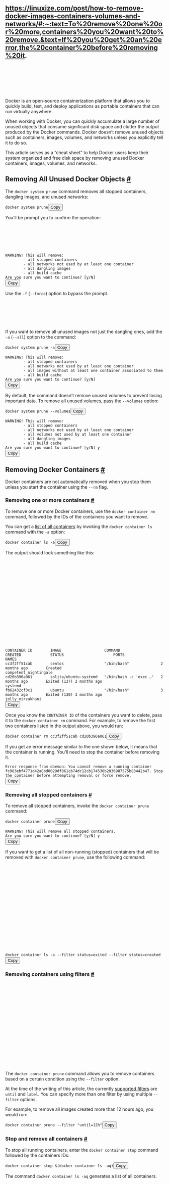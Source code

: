## https://linuxize.com/post/how-to-remove-docker-images-containers-volumes-and-networks/#:~:text=To%20remove%20one%20or%20more,containers%20you%20want%20to%20remove.&text=If%20you%20get%20an%20error,the%20container%20before%20removing%20it.

<div class="markdown">
        <p><span id="ezoic-pub-ad-placeholder-167" class="ezoic-adpicker-ad"></span><span
                        class="ezoic-ad ezoic-at-0 box-2 box-2167 adtester-container adtester-container-167"
                        data-ez-name="linuxize_com-box-2"><span id="div-gpt-ad-linuxize_com-box-2-0" ezaw="728"
                                ezah="90"
                                style="position:relative;z-index:0;display:inline-block;padding:0;min-height:90px;min-width:728px;"
                                class="ezoic-ad ezfound">
                                <script data-ezscrex="false" data-cfasync="false" type="text/javascript"
                                        style="display:none;">if (typeof ez_ad_units != 'undefined') { ez_ad_units.push([[728, 90], 'linuxize_com-box-2', 'ezslot_13', 167, '0', '0']) }; __ez_fad_position('div-gpt-ad-linuxize_com-box-2-0');</script>
                                <div id="google_ads_iframe_/21732118914,21786717481/linuxize_com-box-2_0__container__"
                                        style="border: 0pt none; width: 728px; height: 0px;"></div>
                        </span></span>Docker is an open-source containerization platform that allows you to quickly
                build, test, and deploy applications as portable containers that can run virtually anywhere.</p><span
                class="ezoic-autoinsert-video ezoic-under_first_paragraph">
                <div id="ez-video-wrap-d1adedaa144c8c9efd047a40165528b2b056c27fb2137dc0e18a374f61caa0c8"
                        class="ez-video-wrap" style="align-self: stretch; display: none !important;">
                        <div style="max-width:640px;" class="ez-video-center">
                                <div id="floating-placeholder-d1adedaa144c8c9efd047a40165528b2b056c27fb2137dc0e18a374f61caa0c8"
                                        class="floating-placeholder" style="display: none;">
                                        <div id="floating-placeholder-sizer-d1adedaa144c8c9efd047a40165528b2b056c27fb2137dc0e18a374f61caa0c8"
                                                class="floating-placeholder-sizer"></div>
                                </div>
                                <div id="ez-video-container-d1adedaa144c8c9efd047a40165528b2b056c27fb2137dc0e18a374f61caa0c8"
                                        class="ez-video-container ez-float-right" style="flex-wrap: wrap;">
                                        <div class="ez-video-ez-stuck-bar" id="ez-video-ez-stuck-bar">
                                                <div class="ez-video-ez-stuck-title"
                                                        id="ez-video-stuck-title-d1adedaa144c8c9efd047a40165528b2b056c27fb2137dc0e18a374f61caa0c8">
                                                        How To Manage &amp; Free Up Storage...</div>
                                                <div class="ez-video-ez-stuck-close vjs-icon-cancel"
                                                        id="ez-video-ez-stuck-close"
                                                        onclick="document.getElementById('ezmobfooter').style.display='none';">
                                                        <span class="vjs-icon-placeholder"></span></div>
                                        </div><video
                                                id="ez-video-d1adedaa144c8c9efd047a40165528b2b056c27fb2137dc0e18a374f61caa0c8"
                                                class="video-js vjs-16-9 ez-vid-placeholder" controls=""
                                                preload="metadata">
                                                <p class="vjs-no-js">Please enable JavaScript</p>
                                        </video>
                                        <div id="lds-ring-d1adedaa144c8c9efd047a40165528b2b056c27fb2137dc0e18a374f61caa0c8"
                                                class="lds-ring">
                                                <div></div>
                                                <div></div>
                                                <div></div>
                                                <div></div>
                                        </div>
                                        <div id="ez-video-links-d1adedaa144c8c9efd047a40165528b2b056c27fb2137dc0e18a374f61caa0c8"
                                                style="position:absolute;"></div>
                                </div><a id="ez-video-link-d1adedaa144c8c9efd047a40165528b2b056c27fb2137dc0e18a374f61caa0c8"
                                        class="ez-video-link"
                                        href="https://humix.com/redirect?url=https%3A%2F%2Ftechy.how%2Fhumix%2Fvideo%2Fd1adedaa144c8c9efd047a40165528b2b056c27fb2137dc0e18a374f61caa0c8"
                                        target="_self">How To Manage &amp; Free Up Storage on Mac OS Ventura</a>
                        </div>
                </div>
        </span><!-- ezoic_video_placeholder-under_first_paragraph-640x360-999998-clearholder --><!-- ezoic_video_placeholder-under_first_paragraph-640x360-999998-nonexxxclearxxxblock --><!-- ezoic_video_placeholder-under_first_paragraph-426x240-999998-clearholder --><!-- ezoic_video_placeholder-under_first_paragraph-426x240-999998-nonexxxclearxxxblock --><!-- ezoic_video_placeholder-under_first_paragraph-384x216-999998-clearholder --><!-- ezoic_video_placeholder-under_first_paragraph-384x216-999998-nonexxxclearxxxblock -->
        <p>When working with Docker, you can quickly accumulate a large number of unused objects that consume
                significant disk space and clutter the output produced by the Docker commands. Docker doesn’t remove
                unused objects such as containers, images, volumes, and networks unless you explicitly tell it to do
                so.<span id="ezoic-pub-ad-placeholder-158" class="ezoic-adpicker-ad"></span></p>
        <p>This article serves as a “cheat sheet” to help Docker users keep their system organized and free disk space
                by removing unused Docker containers, images, volumes, and networks.<span
                        id="ezoic-pub-ad-placeholder-138" class="ezoic-adpicker-ad"></span></p>
        <h2 id="removing-all-unused-docker-objects" class="h-is-visible h-is-active h-is-highlight">Removing All Unused
                Docker Objects <a class="headline-link" href="#removing-all-unused-docker-objects"
                        aria-hidden="true">#</a></h2>
        <p>The <code>docker system prune</code> command removes all stopped containers, dangling images, and unused
                networks:</p>
        <pre
                class="terminal"><code class="terminal-line" prefix="$">docker system prune</code><button class="code-copy button main small" type="button">Copy</button></pre>
        <p>You’ll be prompt you to confirm the operation:<span id="ezoic-pub-ad-placeholder-139"
                        class="ezoic-adpicker-ad"></span><span
                        class="ezoic-ad ezoic-at-0 box-3 box-3139 adtester-container adtester-container-139"
                        data-ez-name="linuxize_com-box-3"><span id="div-gpt-ad-linuxize_com-box-3-0" ezaw="728"
                                ezah="90"
                                style="position:relative;z-index:0;display:inline-block;padding:0;min-height:90px;min-width:728px;"
                                class="ezoic-ad">
                                <script data-ezscrex="false" data-cfasync="false" type="text/javascript"
                                        style="display:none;">if (typeof ez_ad_units != 'undefined') { ez_ad_units.push([[728, 90], 'linuxize_com-box-3', 'ezslot_5', 139, '0', '0']) }; __ez_fad_position('div-gpt-ad-linuxize_com-box-3-0');</script>
                        </span></span></p><span
                class="ezoic-autoinsert-video ezoic-under_second_paragraph"></span><!-- ezoic_video_placeholder-under_second_paragraph-640x360-999997-clearholder --><!-- ezoic_video_placeholder-under_second_paragraph-640x360-999997-nonexxxclearxxxblock --><!-- ezoic_video_placeholder-under_second_paragraph-426x240-999997-clearholder --><!-- ezoic_video_placeholder-under_second_paragraph-426x240-999997-nonexxxclearxxxblock --><!-- ezoic_video_placeholder-under_second_paragraph-384x216-999997-clearholder --><!-- ezoic_video_placeholder-under_second_paragraph-384x216-999997-nonexxxclearxxxblock -->
        <pre tabindex="0"><code class="language-output" data-lang="output">WARNING! This will remove:
        - all stopped containers
        - all networks not used by at least one container
        - all dangling images
        - all build cache
Are you sure you want to continue? [y/N]
</code><button class="code-copy button main small" type="button">Copy</button></pre>
        <p>Use the <code>-f</code> (<code>--force</code>) option to bypass the prompt.<span
                        id="ezoic-pub-ad-placeholder-156" class="ezoic-adpicker-ad"></span></p>
        <p><span id="ezoic-pub-ad-placeholder-159" class="ezoic-adpicker-ad"></span><span
                        class="ezoic-ad ezoic-at-0 medrectangle-3 medrectangle-3159 adtester-container adtester-container-159"
                        data-ez-name="linuxize_com-medrectangle-3"><span id="div-gpt-ad-linuxize_com-medrectangle-3-0"
                                ezaw="728" ezah="90"
                                style="position:relative;z-index:0;display:inline-block;padding:0;min-height:90px;min-width:728px;"
                                class="ezoic-ad">
                                <script data-ezscrex="false" data-cfasync="false" type="text/javascript"
                                        style="display:none;">if (typeof ez_ad_units != 'undefined') { ez_ad_units.push([[728, 90], 'linuxize_com-medrectangle-3', 'ezslot_4', 159, '0', '0']) }; __ez_fad_position('div-gpt-ad-linuxize_com-medrectangle-3-0');</script>
                        </span></span>If you want to remove all unused images not just the dangling ones, add the
                <code>-a</code> (<code>--all</code>) option to the command:<span id="ezoic-pub-ad-placeholder-140"
                        class="ezoic-adpicker-ad"></span></p><span
                class="ezoic-autoinsert-video ezoic-mid_content"></span><!-- ezoic_video_placeholder-mid_content-640x360-999996-clearholder --><!-- ezoic_video_placeholder-mid_content-640x360-999996-nonexxxclearxxxblock --><!-- ezoic_video_placeholder-mid_content-426x240-999996-clearholder --><!-- ezoic_video_placeholder-mid_content-426x240-999996-nonexxxclearxxxblock --><!-- ezoic_video_placeholder-mid_content-384x216-999996-clearholder --><!-- ezoic_video_placeholder-mid_content-384x216-999996-nonexxxclearxxxblock -->
        <pre
                class="terminal"><code class="terminal-line" prefix="$">docker system prune -a</code><button class="code-copy button main small" type="button">Copy</button></pre>
        <pre tabindex="0"><code class="language-output" data-lang="output">WARNING! This will remove:
        - all stopped containers
        - all networks not used by at least one container
        - all images without at least one container associated to them
        - all build cache
Are you sure you want to continue? [y/N]
</code><button class="code-copy button main small" type="button">Copy</button></pre>
        <p>By default, the command doesn’t remove unused volumes to prevent losing important data. To remove all unused
                volumes, pass the <code>--volumes</code> option:</p>
        <pre
                class="terminal"><code class="terminal-line" prefix="$">docker system prune --volumes</code><button class="code-copy button main small" type="button">Copy</button></pre>
        <pre tabindex="0"><code class="language-output" data-lang="output">WARNING! This will remove:
        - all stopped containers
        - all networks not used by at least one container
        - all volumes not used by at least one container
        - all dangling images
        - all build cache
Are you sure you want to continue? [y/N] y
</code><button class="code-copy button main small" type="button">Copy</button></pre>
        <h2 id="removing-docker-containers">Removing Docker Containers <a class="headline-link"
                        href="#removing-docker-containers" aria-hidden="true">#</a></h2>
        <p>Docker containers are not automatically removed when you stop them unless you start the container using the
                <code>--rm</code> flag.</p><span
                class="ezoic-autoinsert-video ezoic-long_content"></span><!-- ezoic_video_placeholder-long_content-640x360-999995-clearholder --><!-- ezoic_video_placeholder-long_content-640x360-999995-nonexxxclearxxxblock --><!-- ezoic_video_placeholder-long_content-426x240-999995-clearholder --><!-- ezoic_video_placeholder-long_content-426x240-999995-nonexxxclearxxxblock --><!-- ezoic_video_placeholder-long_content-384x216-999995-clearholder --><!-- ezoic_video_placeholder-long_content-384x216-999995-nonexxxclearxxxblock -->
        <h3 id="removing-one-or-more-containers">Removing one or more containers <a class="headline-link"
                        href="#removing-one-or-more-containers" aria-hidden="true">#</a></h3>
        <p>To remove one or more Docker containers, use the <code>docker container rm</code> command, followed by the
                IDs of the containers you want to remove.</p>
        <p>You can get a <a href="https://linuxize.com/post/how-to-list-docker-containers/">list of all containers</a>
                by invoking the <code>docker container ls</code> command with the <code>-a</code> option:</p>
        <pre
                class="terminal"><code class="terminal-line" prefix="$">docker container ls -a</code><button class="code-copy button main small" type="button">Copy</button></pre>
        <p>The output should look something like this:<span id="ezoic-pub-ad-placeholder-142"
                        class="ezoic-adpicker-ad"></span><span
                        class="ezoic-ad ezoic-at-0 medrectangle-4 medrectangle-4142 adtester-container adtester-container-142"
                        data-ez-name="linuxize_com-medrectangle-4"><span id="div-gpt-ad-linuxize_com-medrectangle-4-0"
                                ezaw="336" ezah="280"
                                style="position:relative;z-index:0;display:inline-block;padding:0;width:100%;max-width:1200px;margin-left:auto !important;margin-right:auto !important;min-height:280px;min-width:336px;"
                                class="ezoic-ad">
                                <script data-ezscrex="false" data-cfasync="false" type="text/javascript"
                                        style="display:none;">if (typeof ez_ad_units != 'undefined') { ez_ad_units.push([[336, 280], 'linuxize_com-medrectangle-4', 'ezslot_6', 142, '0', '0']) }; __ez_fad_position('div-gpt-ad-linuxize_com-medrectangle-4-0');</script>
                        </span></span></p>
        <pre tabindex="0"><code class="language-output" data-lang="output">CONTAINER ID        IMAGE                   COMMAND                  CREATED             STATUS                      PORTS               NAMES
cc3f2ff51cab        centos                  "/bin/bash"              2 months ago        Created                                         competent_nightingale
cd20b396a061        solita/ubuntu-systemd   "/bin/bash -c 'exec …"   2 months ago        Exited (137) 2 months ago                       systemd
fb62432cf3c1        ubuntu                  "/bin/bash"              3 months ago        Exited (130) 3 months ago                       jolly_mirzakhani
</code><button class="code-copy button main small" type="button">Copy</button></pre>
        <p>Once you know the <code>CONTAINER ID</code> of the containers you want to delete, pass it to the
                <code>docker container rm</code> command. For example, to remove the first two containers listed in the
                output above, you would run:</p>
        <pre
                class="terminal"><code class="terminal-line" prefix="$">docker container rm cc3f2ff51cab cd20b396a061</code><button class="code-copy button main small" type="button">Copy</button></pre>
        <p>If you get an error message similar to the one shown below, it means that the container is running. You’ll
                need to stop the container before removing it.</p>
        <pre tabindex="0"><code class="language-output" data-lang="output">Error response from daemon: You cannot remove a running container fc983ebf4771d42a8bd0029df061cb74dc12cb174530b2036987575b83442b47. Stop the container before attempting removal or force remove.
</code><button class="code-copy button main small" type="button">Copy</button></pre>
        <h3 id="removing-all-stopped-containers">Removing all stopped containers <a class="headline-link"
                        href="#removing-all-stopped-containers" aria-hidden="true">#</a></h3>
        <p>To remove all stopped containers, invoke the <code>docker container prune</code> command:</p>
        <pre
                class="terminal"><code class="terminal-line" prefix="$">docker container prune</code><button class="code-copy button main small" type="button">Copy</button></pre>
        <pre tabindex="0"><code class="language-output" data-lang="output">WARNING! This will remove all stopped containers.
Are you sure you want to continue? [y/N] y
</code><button class="code-copy button main small" type="button">Copy</button></pre>
        <p>If you want to get a list of all non-running (stopped) containers that will be removed with
                <code>docker container prune</code>, use the following command:<span id="ezoic-pub-ad-placeholder-143"
                        class="ezoic-adpicker-ad"></span><span
                        class="ezoic-ad ezoic-at-0 box-4 box-4143 adtester-container adtester-container-143"
                        data-ez-name="linuxize_com-box-4"><span id="div-gpt-ad-linuxize_com-box-4-0" ezaw="336"
                                ezah="280"
                                style="position:relative;z-index:0;display:inline-block;padding:0;width:100%;max-width:1200px;margin-left:auto !important;margin-right:auto !important;min-height:280px;min-width:336px;"
                                class="ezoic-ad">
                                <script data-ezscrex="false" data-cfasync="false" type="text/javascript"
                                        style="display:none;">if (typeof ez_ad_units != 'undefined') { ez_ad_units.push([[336, 280], 'linuxize_com-box-4', 'ezslot_7', 143, '0', '0']) }; __ez_fad_position('div-gpt-ad-linuxize_com-box-4-0');</script>
                        </span></span></p><span
                class="ezoic-autoinsert-video ezoic-longer_content"></span><!-- ezoic_video_placeholder-longer_content-640x360-999994-clearholder --><!-- ezoic_video_placeholder-longer_content-640x360-999994-nonexxxclearxxxblock --><!-- ezoic_video_placeholder-longer_content-426x240-999994-clearholder --><!-- ezoic_video_placeholder-longer_content-426x240-999994-nonexxxclearxxxblock --><!-- ezoic_video_placeholder-longer_content-384x216-999994-clearholder --><!-- ezoic_video_placeholder-longer_content-384x216-999994-nonexxxclearxxxblock -->
        <pre
                class="terminal"><code class="terminal-line" prefix="$">docker container ls -a --filter status=exited --filter status=created</code><button class="code-copy button main small" type="button">Copy</button></pre>
        <h3 id="removing-containers-using-filters">Removing containers using filters <a class="headline-link"
                        href="#removing-containers-using-filters" aria-hidden="true">#</a></h3>
        <p><span id="ezoic-pub-ad-placeholder-161" class="ezoic-adpicker-ad"></span><span
                        class="ezoic-ad ezoic-at-0 banner-1 banner-1161 adtester-container adtester-container-161"
                        data-ez-name="linuxize_com-banner-1"><span id="div-gpt-ad-linuxize_com-banner-1-0" ezaw="336"
                                ezah="280"
                                style="position:relative;z-index:0;display:inline-block;padding:0;width:100%;max-width:1200px;margin-left:auto !important;margin-right:auto !important;min-height:280px;min-width:336px;"
                                class="ezoic-ad">
                                <script data-ezscrex="false" data-cfasync="false" type="text/javascript"
                                        style="display:none;">if (typeof ez_ad_units != 'undefined') { ez_ad_units.push([[336, 280], 'linuxize_com-banner-1', 'ezslot_12', 161, '0', '0']) }; __ez_fad_position('div-gpt-ad-linuxize_com-banner-1-0');</script>
                        </span></span>The <code>docker container prune</code> command allows you to remove containers
                based on a certain condition using the <code>--filter</code> option.</p>
        <p>At the time of the writing of this article, the currently <a
                        href="https://docs.docker.com/engine/reference/commandline/container_prune" target="_blank"
                        rel="noopener">supported filters</a>
                are <code>until</code> and <code>label</code>. You can specify more than one filter by using multiple
                <code>--filter</code> options.</p>
        <p>For example, to remove all images created more than 12 hours ago, you would run:<span
                        id="ezoic-pub-ad-placeholder-144" class="ezoic-adpicker-ad"></span></p>
        <pre
                class="terminal"><code class="terminal-line" prefix="$">docker container prune --filter "until=12h"</code><button class="code-copy button main small" type="button">Copy</button></pre>
        <h3 id="stop-and-remove-all-containers">Stop and remove all containers <a class="headline-link"
                        href="#stop-and-remove-all-containers" aria-hidden="true">#</a></h3>
        <p>To stop all running containers, enter the <code>docker container stop</code> command followed by the
                containers IDs:</p>
        <pre
                class="terminal"><code class="terminal-line" prefix="$">docker container stop $(docker container ls -aq)</code><button class="code-copy button main small" type="button">Copy</button></pre>
        <p>The command <code>docker container ls -aq</code> generates a list of all containers.<span
                        id="ezoic-pub-ad-placeholder-157" class="ezoic-adpicker-ad"></span><span
                        class="ezoic-ad ezoic-at-0 large-mobile-banner-1 large-mobile-banner-1157 adtester-container adtester-container-157"
                        data-ez-name="linuxize_com-large-mobile-banner-1"><span
                                id="div-gpt-ad-linuxize_com-large-mobile-banner-1-0" ezaw="580" ezah="400"
                                style="position:relative;z-index:0;display:inline-block;padding:0;width:100%;max-width:1200px;margin-left:auto !important;margin-right:auto !important;min-height:400px;min-width:580px;"
                                class="ezoic-ad">
                                <script data-ezscrex="false" data-cfasync="false" type="text/javascript"
                                        style="display:none;">if (typeof ez_ad_units != 'undefined') { ez_ad_units.push([[580, 400], 'linuxize_com-large-mobile-banner-1', 'ezslot_14', 157, '0', '0']) }; __ez_fad_position('div-gpt-ad-linuxize_com-large-mobile-banner-1-0');</script>
                        </span></span></p>
        <p>Once all containers are stopped, remove them using the <code>docker container rm</code> command, followed by
                the containers ID list.<span id="ezoic-pub-ad-placeholder-145" class="ezoic-adpicker-ad"></span></p>
        <pre
                class="terminal"><code class="terminal-line" prefix="$">docker container rm $(docker container ls -aq)</code><button class="code-copy button main small" type="button">Copy</button></pre>
        <h2 id="removing-docker-images">Removing Docker Images <a class="headline-link" href="#removing-docker-images"
                        aria-hidden="true">#</a></h2>
        <p>When you download a Docker image, it is kept on the server until you manually remove it.</p>
        <h3 id="removing-one-or-more-images">Removing one or more images <a class="headline-link"
                        href="#removing-one-or-more-images" aria-hidden="true">#</a></h3>
        <p>To remove one or more Docker images, first, you need to find the IDs of the images:</p>
        <pre
                class="terminal"><code class="terminal-line" prefix="$">docker image ls</code><button class="code-copy button main small" type="button">Copy</button></pre>
        <p>The output should look something like this:</p>
        <pre tabindex="0"><code class="language-output" data-lang="output">REPOSITORY              TAG                 IMAGE ID            CREATED             SIZE
centos                  latest              75835a67d134        7 days ago          200MB
ubuntu                  latest              2a4cca5ac898        2 months ago        111MB
linuxize/fedora         latest              a45d6dca3361        3 months ago        311MB
java                    8-jre               e44d62cf8862        3 months ago        311MB
</code><button class="code-copy button main small" type="button">Copy</button></pre>
        <p>Once you’ve located the images you want to remove, pass their <code>IMAGE ID</code> to the
                <code>docker image rm</code> command. For example, to remove the first two images listed in the output
                above, you would run:<span id="ezoic-pub-ad-placeholder-146" class="ezoic-adpicker-ad"></span><span
                        class="ezoic-ad ezoic-at-0 large-leaderboard-2 large-leaderboard-2146 adtester-container adtester-container-146"
                        data-ez-name="linuxize_com-large-leaderboard-2"><span
                                id="div-gpt-ad-linuxize_com-large-leaderboard-2-0" ezaw="728" ezah="90"
                                style="position:relative;z-index:0;display:inline-block;padding:0;width:100%;max-width:1200px;margin-left:auto !important;margin-right:auto !important;min-height:90px;min-width:728px;"
                                class="ezoic-ad">
                                <script data-ezscrex="false" data-cfasync="false" type="text/javascript"
                                        style="display:none;">if (typeof ez_ad_units != 'undefined') { ez_ad_units.push([[728, 90], 'linuxize_com-large-leaderboard-2', 'ezslot_15', 146, '0', '0']) }; __ez_fad_position('div-gpt-ad-linuxize_com-large-leaderboard-2-0');</script>
                        </span></span></p><span
                class="ezoic-autoinsert-video ezoic-longest_content"></span><!-- ezoic_video_placeholder-longest_content-640x360-999993-clearholder --><!-- ezoic_video_placeholder-longest_content-640x360-999993-nonexxxclearxxxblock --><!-- ezoic_video_placeholder-longest_content-426x240-999993-clearholder --><!-- ezoic_video_placeholder-longest_content-426x240-999993-nonexxxclearxxxblock --><!-- ezoic_video_placeholder-longest_content-384x216-999993-clearholder --><!-- ezoic_video_placeholder-longest_content-384x216-999993-nonexxxclearxxxblock -->
        <pre
                class="terminal"><code class="terminal-line" prefix="$">docker image rm 75835a67d134 2a4cca5ac898</code><button class="code-copy button main small" type="button">Copy</button></pre>
        <p>If you get an error message like the one below, it means that an existing container uses the image. To remove
                the image, you will have to remove the container first.</p>
        <div class="highlight">
                <pre tabindex="0" class="chroma"><code class="language-docker" data-lang="docker"><span class="line"><span class="cl">Error response from daemon: conflict: unable to remove repository reference <span class="s2">"centos"</span> <span class="o">(</span>must force<span class="o">)</span> - container cd20b396a061 is using its referenced image 75835a67d134<span class="err">
</span></span></span></code></pre><button class="code-copy button main small" type="button">Copy</button>
        </div>
        <h3 id="removing-dangling-images">Removing dangling images <a class="headline-link"
                        href="#removing-dangling-images" aria-hidden="true">#</a></h3>
        <p>Docker provides a <code>docker image prune</code> command that can be used to remove dangled and unused
                images.</p>
        <p>A dangling image is an image that is not tagged and is not used by any container. To remove dangling images,
                type:</p>
        <pre
                class="terminal"><code class="terminal-line" prefix="$">docker image prune</code><button class="code-copy button main small" type="button">Copy</button></pre>
        <pre tabindex="0"><code class="language-output" data-lang="output">WARNING! This will remove all dangling images.
Are you sure you want to continue? [y/N] y
</code><button class="code-copy button main small" type="button">Copy</button></pre>
        <div
                class="note bg-yellow-100 dark:bg-gray-800 border-l-4 border-yellow-400 dark:border-0 dark:text-yellow-200 p-6 my-6">
                <div class="flex">
                        <div class="text-sm font-sans w-full">Be careful when running this command. If you <a
                                        href="https://linuxize.com/post/how-to-build-docker-images-with-dockerfile/"
                                        target="_blank" rel="noopener">built an image</a>
                                without a tag, it would be removed.</div>
                </div>
        </div>
        <h3 id="removing-all-unused-images">Removing all unused images <a class="headline-link"
                        href="#removing-all-unused-images" aria-hidden="true">#</a></h3>
        <p>To remove all images that are not referenced by any existing container, not just the dangling ones, use the
                <code>prune</code> command with the <code>-a</code> option:</p>
        <pre
                class="terminal"><code class="terminal-line" prefix="$">docker image prune -a</code><button class="code-copy button main small" type="button">Copy</button></pre>
        <pre tabindex="0"><code class="language-output" data-lang="output">WARNING! This will remove all images without at least one container associated to them.
Are you sure you want to continue? [y/N] y
</code><button class="code-copy button main small" type="button">Copy</button></pre>
        <h3 id="removing-images-using-filters">Removing images using filters <a class="headline-link"
                        href="#removing-images-using-filters" aria-hidden="true">#</a></h3>
        <p>With the <code>docker image prune</code> command, you can also remove images based on a particular condition
                with the <code>--filter</code> option.<span id="ezoic-pub-ad-placeholder-147"
                        class="ezoic-adpicker-ad"></span><span
                        class="ezoic-ad ezoic-at-0 leader-1 leader-1147 adtester-container adtester-container-147"
                        data-ez-name="linuxize_com-leader-1"><span id="div-gpt-ad-linuxize_com-leader-1-0" ezaw="336"
                                ezah="280"
                                style="position:relative;z-index:0;display:inline-block;padding:0;width:100%;max-width:1200px;margin-left:auto !important;margin-right:auto !important;min-height:280px;min-width:336px;"
                                class="ezoic-ad">
                                <script data-ezscrex="false" data-cfasync="false" type="text/javascript"
                                        style="display:none;">if (typeof ez_ad_units != 'undefined') { ez_ad_units.push([[336, 280], 'linuxize_com-leader-1', 'ezslot_16', 147, '0', '0']) }; __ez_fad_position('div-gpt-ad-linuxize_com-leader-1-0');</script>
                        </span></span></p>
        <p>At the time of the writing of this article, the currently <a
                        href="https://docs.docker.com/engine/reference/commandline/image_prune/#examples"
                        target="_blank" rel="noopener">supported filters</a>
                are <code>until</code> and <code>label</code>. You can use more than one filter.</p>
        <p>For example, to remove all images that are created more than seven days (168 hours) ago, you would run:</p>
        <pre
                class="terminal"><code class="terminal-line" prefix="$">docker image prune -a --filter "until=168h"</code><button class="code-copy button main small" type="button">Copy</button></pre>
        <h2 id="removing-docker-volumes">Removing Docker Volumes <a class="headline-link"
                        href="#removing-docker-volumes" aria-hidden="true">#</a></h2>
        <h3 id="removing-one-or-more-volumes">Removing one or more volumes <a class="headline-link"
                        href="#removing-one-or-more-volumes" aria-hidden="true">#</a></h3>
        <p>To remove one or more Docker volumes, run the <code>docker volume ls</code> command to find the ID of the
                volumes you want to remove.</p>
        <pre
                class="terminal"><code class="terminal-line" prefix="$">docker volume ls</code><button class="code-copy button main small" type="button">Copy</button></pre>
        <p>The output should look something like this:</p><span class="ezoic-autoinsert-ad ezoic-long_content"></span>
        <pre tabindex="0"><code class="language-output" data-lang="output">DRIVER              VOLUME NAME
local               4e12af8913af888ba67243dec78419bf18adddc3c7a4b2345754b6db64293163
local               terano
</code><button class="code-copy button main small" type="button">Copy</button></pre>
        <p>Once you’ve found the <code>VOLUME NAME</code> of the volumes you want to remove, pass them to the
                <code>docker volume rm</code> command. For example, to remove the first volume listed in the output
                above, run:</p>
        <pre
                class="terminal"><code class="terminal-line" prefix="$">docker volume rm 4e12af8913af888ba67243dec78419bf18adddc3c7a4b2345754b6db64293163</code><button class="code-copy button main small" type="button">Copy</button></pre>
        <p>If you get an error similar to the one shown below, it means that an existing container uses the volume. To
                remove the volume, you will have to remove the container first.</p>
        <div class="highlight">
                <pre tabindex="0" class="chroma"><code class="language-docker" data-lang="docker"><span class="line"><span class="cl">Error response from daemon: remove 4e12af8913af888ba67243dec78419bf18adddc3c7a4b2345754b6db64293163: volume is in use - <span class="o">[</span>c7188935a38a6c3f9f11297f8c98ce9996ef5ddad6e6187be62bad3001a66c8e<span class="o">]</span><span class="err">
</span></span></span></code></pre><button class="code-copy button main small" type="button">Copy</button>
        </div>
        <h3 id="removing-all-unused-volumes">Removing all unused volumes <a class="headline-link"
                        href="#removing-all-unused-volumes" aria-hidden="true">#</a></h3>
        <p>To remove all unused volumes, run the <code>docker image prune</code> command:<span
                        id="ezoic-pub-ad-placeholder-149" class="ezoic-adpicker-ad"></span></p>
        <pre
                class="terminal"><code class="terminal-line" prefix="$">docker volume prune</code><button class="code-copy button main small" type="button">Copy</button></pre>
        <pre tabindex="0"><code class="language-output" data-lang="output">WARNING! This will remove all local volumes not used by at least one container.
Are you sure you want to continue? [y/N]
</code><button class="code-copy button main small" type="button">Copy</button></pre>
        <p>Use the <code>-f</code> or <code>--force</code> option to bypass the prompt.</p>
        <h2 id="removing-docker-networks">Removing Docker Networks <a class="headline-link"
                        href="#removing-docker-networks" aria-hidden="true">#</a></h2>
        <h3 id="removing-one-or-more-networks">Removing one or more networks <a class="headline-link"
                        href="#removing-one-or-more-networks" aria-hidden="true">#</a></h3>
        <p>To remove one or more Docker networks, use the <code>docker network ls</code> command to find the ID of the
                networks you want to remove.</p>
        <pre
                class="terminal"><code class="terminal-line" prefix="$">docker network ls</code><button class="code-copy button main small" type="button">Copy</button></pre>
        <p>The output should look something like this:</p><span class="ezoic-autoinsert-ad ezoic-longer_content"></span>
        <pre tabindex="0"><code class="language-output" data-lang="output">NETWORK ID          NAME                DRIVER              SCOPE
107b8ac977e3        bridge              bridge              local
ab998267377d        host                host                local
c520032c3d31        my-bridge-network   bridge              local
9bc81b63f740        none                null                local
</code><button class="code-copy button main small" type="button">Copy</button></pre>
        <p>Once you’ve located the networks you want to remove, pass their <code>NETWORK ID</code> to the
                <code>docker network rm</code> command. For example, to remove the network with the name
                <code>my-bridge-network</code>, run:</p>
        <pre
                class="terminal"><code class="terminal-line" prefix="$">docker network rm c520032c3d31</code><button class="code-copy button main small" type="button">Copy</button></pre>
        <p>If you get an error similar to the one shown below, it means that an existing container uses the network. To
                remove the network, you have to remove the container first.</p>
        <div class="highlight">
                <pre tabindex="0" class="chroma"><code class="language-docker" data-lang="docker"><span class="line"><span class="cl">Error response from daemon: network my-bridge-network id 6f5293268bb91ad2498b38b0bca970083af87237784017be24ea208d2233c5aa has active endpoints<span class="err">
</span></span></span></code></pre><button class="code-copy button main small" type="button">Copy</button>
        </div><span class="ezoic-autoinsert-ad ezoic-longest_content"></span>
        <h3 id="removing-all-unused-network">Removing all unused network <a class="headline-link"
                        href="#removing-all-unused-network" aria-hidden="true">#</a></h3>
        <p>Use the <code>docker network prune</code> command to remove all unused networks.</p>
        <pre
                class="terminal"><code class="terminal-line" prefix="$">docker network prune</code><button class="code-copy button main small" type="button">Copy</button></pre>
        <p>You’ll be prompted to continue:</p>
        <pre tabindex="0"><code class="language-output" data-lang="output">WARNING! This will remove all networks not used by at least one container.
Are you sure you want to continue? [y/N] 
</code><button class="code-copy button main small" type="button">Copy</button></pre>
        <h3 id="removing-networks-using-filters">Removing networks using filters <a class="headline-link"
                        href="#removing-networks-using-filters" aria-hidden="true">#</a></h3>
        <p>With the <code>docker network prune</code> command, you can remove networks based on condition using the
                <code>--filter</code> option.</p>
        <p>At the time of the writing of this article, the currently <a
                        href="https://docs.docker.com/engine/reference/commandline/network_prune/" target="_blank"
                        rel="noopener">supported filters</a>
                are <code>until</code> and <code>label</code>. You can use more than one filter by using multiple
                <code>--filter</code> options.</p>
        <p>For example, to remove all networks that are created more than 12 hours ago, run:<span
                        id="ezoic-pub-ad-placeholder-148" class="ezoic-adpicker-ad"></span></p>
        <pre
                class="terminal"><code class="terminal-line" prefix="$">docker network prune -a --filter "until=12h"</code><button class="code-copy button main small" type="button">Copy</button></pre>
        <h2 id="conclusion">Conclusion <a class="headline-link" href="#conclusion" aria-hidden="true">#</a></h2>
        <p>We have shown you some of the common commands for removing Docker containers, images, volumes, and networks.
        </p>
        <p>You should also check out the official <a href="https://docs.docker.com/" target="_blank"
                        rel="noopener">Docker documentation</a>
                .</p>
        <p>If you have any questions, please leave a comment below.</p>
        <div class="flex flex-wrap my-8"><a
                        class="rounded tracking-wide text-sm font-medium text-white px-4 py-2 mr-2 mt-2 bg-indigo-700 hover:bg-indigo-800"
                        href="/tags/docker/">docker</a></div>
</div>